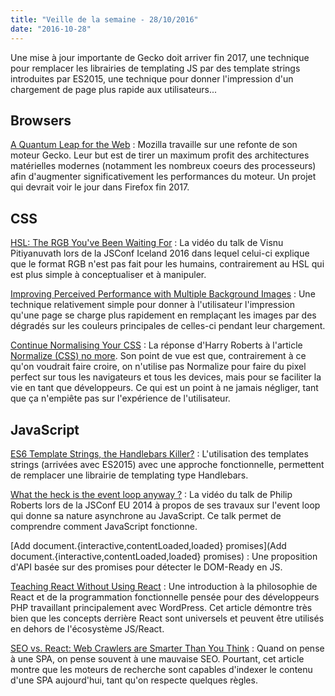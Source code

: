 ```yaml
---
title: "Veille de la semaine - 28/10/2016"
date: "2016-10-28"
---
```


Une mise à jour importante de Gecko doit arriver fin 2017, une technique pour
remplacer les librairies de templating JS par des template strings introduites
par ES2015, une technique pour donner l'impression d'un chargement de page plus
rapide aux utilisateurs...

## Browsers

[A Quantum Leap for the Web](https://medium.com/mozilla-tech/a-quantum-leap-for-the-web-a3b7174b3c12#.o5t1re9u7) :
Mozilla travaille sur une refonte de son moteur Gecko. Leur but est de tirer un
maximum profit des architectures matérielles modernes (notamment les nombreux
coeurs des processeurs) afin d'augmenter significativement les performances du
moteur. Un projet qui devrait voir le jour dans Firefox fin 2017.

## CSS

[HSL: The RGB You've Been Waiting For](https://www.youtube.com/watch?v=eIUCPpWBrIU) :
La vidéo du talk de Visnu Pitiyanuvath lors de la JSConf Iceland 2016 dans
lequel celui-ci explique que le format RGB n'est pas fait pour les humains,
contrairement au HSL qui est plus simple à conceptualiser et à manipuler.

[Improving Perceived Performance with Multiple Background Images](http://csswizardry.com/2016/10/improving-perceived-performance-with-multiple-background-images/) :
Une technique relativement simple pour donner à l'utilisateur l'impression
qu'une page se charge plus rapidement en remplaçant les images par des dégradés
sur les couleurs principales de celles-ci pendant leur chargement.

[Continue Normalising Your CSS](http://csswizardry.com/2016/10/continue-normalising-your-css/) :
La réponse d'Harry Roberts à l'article [Normalize (CSS) no more](http://shaunrashid.com/2015/09/15/normalize-css-no-more/).
Son point de vue est que, contrairement à ce qu'on voudrait faire croire, on
n'utilise pas Normalize pour faire du pixel perfect sur tous les navigateurs et
tous les devices, mais pour se faciliter la vie en tant que développeurs. Ce qui
est un point à ne jamais négliger, tant que ça n'empiête pas sur l'expérience
de l'utilisateur.

## JavaScript

[ES6 Template Strings, the Handlebars Killer?](https://www.keithcirkel.co.uk/es6-template-strings/) :
L'utilisation des templates strings (arrivées avec ES2015) avec une approche
fonctionnelle, permettent de remplacer une librairie de templating type
Handlebars.

[What the heck is the event loop anyway ?](https://www.youtube.com/watch?v=8aGhZQkoFbQ) :
La vidéo du talk de Philip Roberts lors de la JSConf EU 2014 à propos de ses
travaux sur l'event loop qui donne sa nature asynchrone au JavaScript. Ce talk
permet de comprendre comment JavaScript fonctionne.

[Add document.{interactive,contentLoaded,loaded} promises](Add document.{interactive,contentLoaded,loaded} promises) :
Une proposition d'API basée sur des promises pour détecter le DOM-Ready en JS.

[Teaching React Without Using React](https://medium.com/@ericclemmons/teaching-react-without-using-react-a4b87cfd4e87#.vxx8z821e) :
Une introduction à la philosophie de React et de la programmation fonctionnelle
pensée pour des développeurs PHP travaillant principalement avec WordPress. Cet
article démontre très bien que les concepts derrière React sont universels et
peuvent être utilisés en dehors de l'écosystème JS/React.

[SEO vs. React: Web Crawlers are Smarter Than You Think](https://medium.freecodecamp.com/seo-vs-react-is-it-neccessary-to-render-react-pages-in-the-backend-74ce5015c0c9#.y4ptbilhm) :
Quand on pense à une SPA, on pense souvent à une mauvaise SEO. Pourtant, cet
article montre que les moteurs de recherche sont capables d'indexer le contenu
d'une SPA aujourd'hui, tant qu'on respecte quelques règles.
